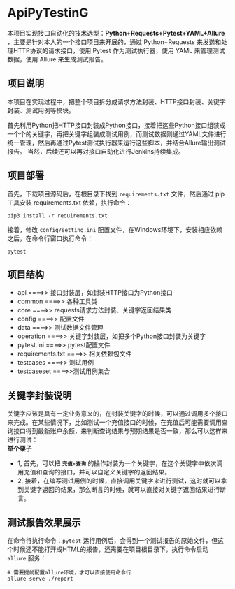# ApiPyTestinG
本项目实现接口自动化的技术选型：**Python+Requests+Pytest+YAML+Allure** ，主要是针对本人的一个接口项目来开展的，通过 Python+Requests 来发送和处理HTTP协议的请求接口，使用 Pytest 作为测试执行器，使用 YAML 来管理测试数据，使用 Allure 来生成测试报告。

## 项目说明
本项目在实现过程中，把整个项目拆分成请求方法封装、HTTP接口封装、关键字封装、测试用例等模块。

首先利用Python把HTTP接口封装成Python接口，接着把这些Python接口组装成一个个的关键字，再把关键字组装成测试用例，而测试数据则通过YAML文件进行统一管理，然后再通过Pytest测试执行器来运行这些脚本，并结合Allure输出测试报告。
当然，后续还可以再对接口自动化进行Jenkins持续集成。

## 项目部署
首先，下载项目源码后，在根目录下找到 ```requirements.txt``` 文件，然后通过 pip 工具安装 requirements.txt 依赖，执行命令：

```
pip3 install -r requirements.txt
```

接着，修改 ```config/setting.ini``` 配置文件，在Windows环境下，安装相应依赖之后，在命令行窗口执行命令：

```
pytest
```

## 项目结构
- api ====>> 接口封装层，如封装HTTP接口为Python接口
- common ====>> 各种工具类
- core ====>> requests请求方法封装、关键字返回结果类
- config ====>> 配置文件
- data ====>> 测试数据文件管理
- operation ====>> 关键字封装层，如把多个Python接口封装为关键字
- pytest.ini ====>> pytest配置文件
- requirements.txt ====>> 相关依赖包文件
- testcases ====>> 测试用例
- testcaseset ====>>测试用例集合

## 关键字封装说明

关键字应该是具有一定业务意义的，在封装关键字的时候，可以通过调用多个接口来完成。在某些情况下，比如测试一个充值接口的时候，在充值后可能需要调用查询接口得到最新账户余额，来判断查询结果与预期结果是否一致，那么可以这样来进行测试：\
**举个栗子**
- 1, 首先，可以把 **```充值-查询```** 的操作封装为一个关键字，在这个关键字中依次调用充值和查询的接口，并可以自定义关键字的返回结果。
- 2, 接着，在编写测试用例的时候，直接调用关键字来进行测试，这时就可以拿到关键字返回的结果，那么断言的时候，就可以直接对关键字返回结果进行断言。

## 测试报告效果展示

在命令行执行命令：```pytest``` 运行用例后，会得到一个测试报告的原始文件，但这个时候还不能打开成HTML的报告，还需要在项目根目录下，执行命令启动 ```allure``` 服务：

```
# 需要提前配置allure环境，才可以直接使用命令行
allure serve ./report
```